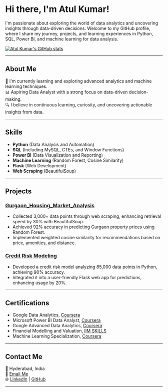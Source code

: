 # Hi there, I'm Atul Kumar! 

I'm passionate about exploring the world of data analytics and uncovering insights through data-driven decisions. Welcome to my GitHub profile, where I share my journey, projects, and learning experiences in Python, SQL, Power BI, and machine learning for data analysis.

[![Atul Kumar's GitHub stats](https://github-readme-stats.vercel.app/api?username=atulkumar7810)](https://github.com/atulkumar7810)



---

## About Me
🌱 I'm currently learning and exploring advanced analytics and machine learning techniques.  
📊 Aspiring Data Analyst with a strong focus on data-driven decision-making.  
🔍 I believe in continuous learning, curiosity, and uncovering actionable insights from data.

---

## Skills
- **Python** (Data Analysis and Automation)  
- **SQL** (Including MySQL, CTEs, and Window Functions)  
- **Power BI** (Data Visualization and Reporting)  
- **Machine Learning** (Random Forest, Cosine Similarity)  
- **Flask** (Web Development)  
- **Web Scraping** (BeautifulSoup)

---

## Projects

### [Gurgaon_Housing_Market_Analysis](https://github.com/atulkumar7810/Gurgaon_Housing_Market_Analysis)
- Collected 3,000+ data points through web scraping, enhancing retrieval speed by 30% with BeautifulSoup.
- Achieved 92% accuracy in predicting Gurgaon property prices using Random Forest.
- Implemented weighted cosine similarity for recommendations based on price, amenities, and distance.

### [Credit Risk Modeling](https://github.com/atulkumar7810/Credit-Risk-Modeling)
- Developed a credit risk model analyzing 85,000 data points in Python, achieving 90% accuracy.
- Integrated it into a user-friendly Flask web app for predictions, enhancing usage by 20%.

---

## Certifications
- Google Data Analytics, [Coursera](https://www.coursera.org/account/accomplishments/professional-cert/F9MFBHMY6234)  
- Microsoft Power BI Data Analyst, [Coursera](https://www.coursera.org/account/accomplishments/professional-cert/BMQ511WM3JM5)  
- Google Advanced Data Analytics, [Coursera](https://www.coursera.org/account/accomplishments/professional-cert/5N03NTKGEDD3)  
- Financial Modelling and Valuation, [IIM SKILLS](https://lms.iimskills.in/certificates/a06e2edb56ef6c9f228ce2ff405f12e4/)  
- Machine Learning Specialization, [Coursera](https://coursera.org/share/2ace6fdd0955e82e38f747d0166c9099)

  
---

## Contact Me
📍 Hyderabad, India  
📧 [Email Me](mailto:atulkumarsingh7810@gmail.com)  
🌐 [LinkedIn](https://www.linkedin.com/in/atulkumar-s/) | [GitHub](https://github.com/atulkumar7810)

---
